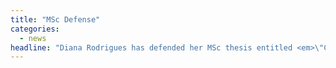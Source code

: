 ```yaml
---
title: "MSc Defense"
categories:
  - news
headline: "Diana Rodrigues has defended her MSc thesis entitled <em>\"Controlo energético de GPU em sistemas de Deep Learning\"</em>. Congratulations!"
---
```

